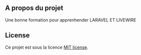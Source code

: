 ## A propos du projet
Une bonne formation pour apprenhender LARAVEL ET LIVEWIRE

## License

Ce projet est sous la licence [MIT license](https://opensource.org/licenses/MIT).